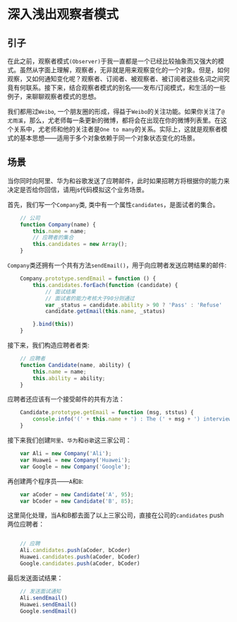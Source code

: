 # 深入浅出观察者模式

## 引子

在此之前，观察者模式`(Observer)`于我一直都是一个已经比较抽象而又强大的模式。虽然从字面上理解，观察者，无非就是用来观察变化的一个对象。但是，如何观察，又如何通知变化呢？观察者、订阅者、被观察者、被订阅者这些名词之间究竟有何联系。接下来，结合观察者模式的别名——发布/订阅模式，和生活的一些例子，来聊聊观察者模式的思想。

我们都用过`Weibo`, 一个朋友圈的形成，得益于`Weibo`的关注功能。如果你关注了`@尤雨溪`，那么，尤老师每一条更新的微博，都将会在出现在你的微博列表里。在这个关系中，尤老师和他的关注者是`One to many`的关系。实际上，这就是观察者模式的基本思想——适用于多个对象依赖于同一个对象状态变化的场景。


## 场景

当你同时向阿里、华为和谷歌发送了应聘邮件，此时如果招聘方将根据你的能力来决定是否给你回信，请用js代码模拟这个业务场景。

首先，我们写一个`Company`类, 类中有一个属性`candidates`，是面试者的集合。
```js
	// 公司
	function Company(name) {
		this.name = name;
		// 应聘者的集合
		this.candidates = new Array();
	}
```
`Company`类还拥有一个共有方法`sendEmail()`，用于向应聘者发送应聘结果的邮件:
```js
	Company.prototype.sendEmail = function () {
		this.candidates.forEach(function (candidate) {
			// 面试结果
			// 面试者的能力考核大于90分则通过
			var _status = candidate.ability > 90 ? 'Pass' : 'Refuse'
			candidate.getEmail(this.name, _status)

		}.bind(this))
	}
```
接下来，我们构造应聘者者类: 
```js
	// 应聘者
	function Candidate(name, ability) {
		this.name = name;
		this.ability = ability;
	}
```
应聘者还应该有一个接受邮件的共有方法：

```js
	Candidate.prototype.getEmail = function (msg, ststus) {
		console.info('(' + this.name + ') : The (' + msg + ') interview result is ' + ststus)
	}
```
接下来我们创建`阿里`、`华为`和`谷歌`这三家公司：

```js
	var Ali = new Company('Ali');
	var Huawei = new Company('Huawei');
	var Google = new Company('Google');

```
再创建两个程序员——`A`和`B`:

```js
	var aCoder = new Candidate('A', 95);
	var bCoder = new Candidate('B', 85);

```

这里简化处理，当A和B都去面了以上三家公司，直接在公司的`candidates` push两位应聘者：

```js

	// 应聘
	Ali.candidates.push(aCoder, bCoder)
	Huawei.candidates.push(aCoder, bCoder)
	Google.candidates.push(aCoder, bCoder)


```

最后发送面试结果：

```js
	// 发送面试通知
	Ali.sendEmail()
	Huawei.sendEmail()
	Google.sendEmail()
```
